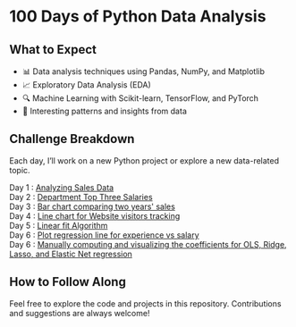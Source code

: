 # 100 Days of Python Data Analysis
## What to Expect
- 📊 Data analysis techniques using Pandas, NumPy, and Matplotlib
- 📈 Exploratory Data Analysis (EDA)
- 🔍 Machine Learning with Scikit-learn, TensorFlow, and PyTorch
- 🧠 Interesting patterns and insights from data
## Challenge Breakdown
Each day, I’ll work on a new Python project or explore a new data-related topic.   

Day 1 : [Analyzing Sales Data](https://github.com/ragavi-ashok/100-Days-of-Python-Data-Analysis/blob/main/100-Days-of-Python-Data-Analysis/day-001/day001.ipynb)  
Day 2 : [Department Top Three Salaries](https://github.com/ragavi-ashok/100-Days-of-Python-Data-Analysis/blob/main/100-Days-of-Python-Data-Analysis/day-002/day002.ipynb)  
Day 3 : [Bar chart comparing two years' sales](https://github.com/ragavi-ashok/100-Days-of-Python-Data-Analysis/blob/main/100-Days-of-Python-Data-Analysis/day-003/day003.ipynb)  
Day 4 : [Line chart for Website visitors tracking](https://github.com/ragavi-ashok/100-Days-of-Python-Data-Analysis/blob/main/100-Days-of-Python-Data-Analysis/day-004/day004.ipynb)  
Day 5 : [Linear fit Algorithm](https://github.com/ragavi-ashok/100-Days-of-Python-Data-Analysis/blob/main/100-Days-of-Python-Data-Analysis/day-005/day005.ipynb)  
Day 6 : [Plot regression line for experience vs salary](https://github.com/ragavi-ashok/100-Days-of-Python-Data-Analysis/blob/main/100-Days-of-Python-Data-Analysis/day-006/day006.ipynb)  
Day 6 : [Manually computing and visualizing the coefficients for OLS, Ridge, Lasso, and Elastic Net regression](https://github.com/ragavi-ashok/100-Days-of-Python-Data-Analysis/blob/main/100-Days-of-Python-Data-Analysis/day-007/day007.ipynb)

## How to Follow Along
Feel free to explore the code and projects in this repository. Contributions and suggestions are always welcome!
